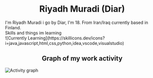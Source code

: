 <div align="center"> 
  <h1>Riyadh Muradi (Diar)</h1>
</div>
I'm Riyadh Muradi i go by Diar, I'm 18. From Iran/Iraq currently based in Finland.
<br>
Skills and things im learning
<br>
![Currently Learning](https://skillicons.dev/icons?i=java,javascript,html,css,python,idea,vscode,visualstudio)

<div align="center"> 
  <h2>Graph of my work activity</h1>
</div>

![Activity graph](https://github-readme-activity-graph.vercel.app/graph?username=Ahticc&theme=github-compact)


